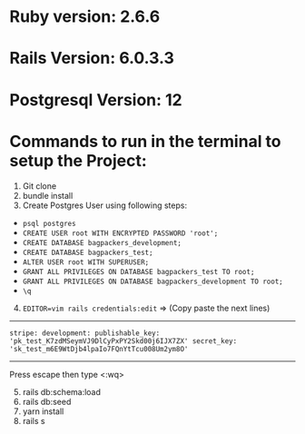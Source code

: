 
# Ruby version: 2.6.6
# Rails Version: 6.0.3.3
# Postgresql Version: 12

# Commands to run in the terminal to setup the Project:
1. Git clone
2. bundle install
3. Create Postgres User using following steps:
  * `psql postgres`
  * `CREATE USER root WITH ENCRYPTED PASSWORD 'root';`
  * `CREATE DATABASE bagpackers_development;`
  * `CREATE DATABASE bagpackers_test;`
  * `ALTER USER root WITH SUPERUSER;`
  * `GRANT ALL PRIVILEGES ON DATABASE bagpackers_test TO root;`
  * `GRANT ALL PRIVILEGES ON DATABASE bagpackers_development TO root;`
  * `\q`

4. `EDITOR=vim rails credentials:edit` => (Copy paste the next lines)
***
`stripe:
  development:
    publishable_key: 'pk_test_K7zdMSeymVJ9DlCyPxPY2Skd00j6IJX7ZX'
    secret_key: 'sk_test_m6E9WtDjb4lpaIo7FQnYtTcu008Um2ym8O'`
***
Press escape then type <:wq> 

5. rails db:schema:load
6. rails db:seed
7. yarn install
8. rails s
